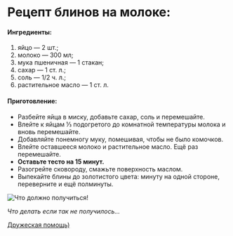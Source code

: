 Рецепт блинов на молоке: 
=

#### Ингредиенты:

1. яйцо — 2 шт.;  
2. молоко — 300 мл;  
3. мука пшеничная — 1 стакан;  
4. сахар — 1 ст. л.;  
5. соль — 1/2 ч. л.;  
6. растительное масло — 1 ст. л.

#### Приготовление:

* Разбейте яйца в миску, добавьте сахар, соль и перемешайте.
* Влейте к яйцам ⅓ подогретого до комнатной температуры молока и вновь перемешайте.
* Добавляйте понемногу муку, помешивая, чтобы не было комочков.
* Влейте оставшееся молоко и растительное масло. Ещё раз перемешайте.
* **Оставьте тесто на 15 минут.**
* Разогрейте сковороду, смажьте поверхность маслом.
* Выпекайте блины до золотистого цвета: минуту на одной стороне, переверните и ещё полминуты.

![Что должно получиться!](https://avatars.mds.yandex.net/i?id=a3eef912318b4fa96afe0833873f33b7_l-4571306-images-thumbs&n=13)

*Что делать если так не получилось...*

[Дружеская помощь)](https://teremok.ru/ "Не является рекламой!")
